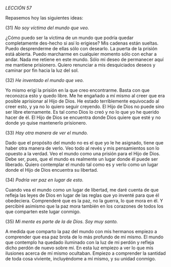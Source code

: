 *LECCIÓN 57*

Repasemos hoy las siguientes ideas:

(31) *No soy víctima del mundo que veo.*

¿Cómo puedo ser la víctima de un mundo que podría quedar completamente des-hecho si así lo erigiese? Mis cadenas están sueltas. Puedo desprenderme de ellas sólo con desearlo. La puerta de la prisión está abierta. Puedo marcharme en cualquier momento sólo con echar a andar. Nada me retiene en este mundo. Sólo mi deseo de permanecer aquí me mantiene prisionero. Quiero renunciar a mis desquiciados deseos y caminar por fin hacia la luz del sol.


(32) *He inventado el mundo que veo.*

Yo mismo erigí la prisión en la que creo encontrarme. Basta con que reconozca esto y quedo libre. Me he engañado a mí mismo al creer que era posible aprisionar al Hijo de Dios. He estado terriblemente equivocado al creer esto, y ya no lo quiero seguir creyendo. El Hijo de Dios no puede sino ser libre eternamente. Es tal como Dios lo creó y no lo que yo he querido hacer de él. El Hijo de Dios se encuentra donde Dios quiere que esté y no donde yo quise mantenerlo prisionero.


(33) *Hay otra manera de ver el mundo.*

Dado que el propósito del mundo no es el que yo le he asignado, tiene que haber otra manera de verlo. Veo todo al revés y mis pensamientos son lo opuesto a la verdad. Veo el mundo como una prisión para el Hijo de Dios. Debe ser, pues, que el mundo es realmente un lugar donde él puede ser liberado. Quiero contemplar el mundo tal como es y verlo como un lugar donde el Hijo de Dios encuentra su libertad.


(34) *Podría ver paz en lugar de esto.*

Cuando vea el mundo como un lugar de libertad, me daré cuenta de que refleja las leyes de Dios en lugar de las reglas que yo inventé para que él obedeciera. Comprenderé que es la paz, no la guerra, lo que mora en él. Y percibiré asimismo que la paz mora también en los corazones de todos los que comparten este lugar conmigo.


(35) *Mi mente es parte de la de Dios. Soy muy santo.*

A medida que comparto la paz del mundo con mis hermanos empiezo a comprender que esa paz brota de lo más profundo de mí mismo. El mundo que contemplo ha quedado iluminado con la luz de mi perdón y refleja dicho perdón de nuevo sobre mí. En esta luz empiezo a ver lo que mis ilusiones acerca de mí mismo ocultaban. Empiezo a comprender la santidad de toda cosa viviente, incluyéndome a mí mismo, y su unidad conmigo.